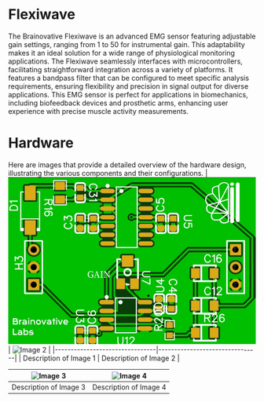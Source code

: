 # Flexiwave
The Brainovative Flexiwave is an advanced EMG sensor featuring adjustable gain settings, ranging from 1 to 50 for instrumental gain. This adaptability makes it an ideal solution for a wide range of physiological monitoring applications. The Flexiwave seamlessly interfaces with microcontrollers, facilitating straightforward integration across a variety of platforms. It features a bandpass filter that can be configured to meet specific analysis requirements, ensuring flexibility and precision in signal output for diverse applications. This EMG sensor is perfect for applications in biomechanics, including biofeedback devices and prosthetic arms, enhancing user experience with precise muscle activity measurements.



# Hardware
Here are images that provide a detailed overview of the hardware design, illustrating the various components and their configurations.
| ![Image 1](https://github.com/BrainovativeLabs/Flexiwave/blob/main/Images/Front.jpg) | ![Image 2]([path/to/image2.png](https://github.com/BrainovativeLabs/Flexiwave/blob/main/Images/Back.jpg)) |
|--------------------------------|--------------------------------|
| Description of Image 1         | Description of Image 2         |

| ![Image 3](path/to/image3.png) | ![Image 4](path/to/image4.png) |
|--------------------------------|--------------------------------|
| Description of Image 3         | Description of Image 4         |

